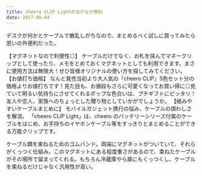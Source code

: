 ```yaml
---
title: cheero CLIP Lightがなかなか便利
date: 2017-06-04
---
```


デスクが何かとケーブルで散乱しがちなので、まとめるべく試しに買ってみたら思いの外便利だった。

<affiliate-link
  src="https://images-na.ssl-images-amazon.com/images/I/61X%2BIvbpYfL._SX425_.jpg"
  href="https://www.amazon.co.jp/dp/B01NAMUCAF/"
  tag="1000ch-22"
  title="cheero CLIP Light (5色セット) 万能 クリップ CHE-318-SET">
  【マグネットなので利便性◎】 ケーブルだけでなく、お札を挟んでマネークリップとして使ったり、メモをとめておくマグネットとしても利用できます。まさに使用方法は無限大！ぜひ皆様オリジナルの使い方を探してみてください。
  【お値打ち価格】 なんと発売当初より大人気の「cheero CLIP」5色セット分の価格よりお値打ちです！見た目も、お値段もさらに可愛くなってお買い得に◎見ていて明るい気持ちにさせてくれるポップな色合いは、プチギフトにピッタリ！友人や恋人、家族へのちょっとした贈り物としていかがでしょうか。
  【絡みやすいケーブルまとめに】 モバイルガジェット携行の悩み、ケーブルの煩わしさを解消。 「cheero CLIP Light」は、cheero のバッテリーシリーズ付属のケーブルをはじめ、お手持ちのイヤホンケーブル等をすっきりとまとめることができる万能クリップです。
</affiliate-link>

ケーブル類を束ねるためのゴムバンド。両端にマグネットがついていて、それらがくっつく仕組み。このマグネットにある程度重さがあるので、束ねたケーブルがその場所で留まってくれる。もちろん冷蔵庫やら扉にもくっつくし、ケーブルを束ねるだけじゃなく汎用性が高い。
